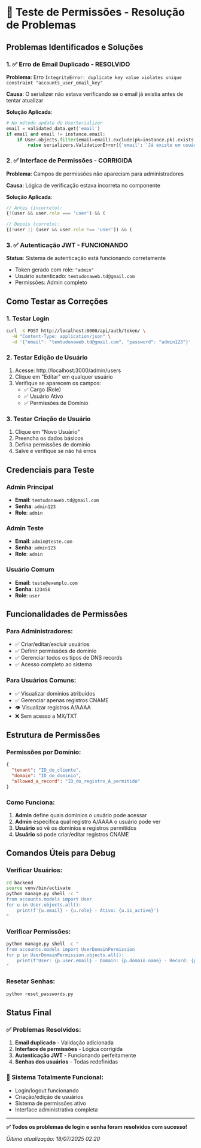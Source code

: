 # 🔧 Teste de Permissões - Resolução de Problemas

## Problemas Identificados e Soluções

### 1. ✅ **Erro de Email Duplicado - RESOLVIDO**

**Problema**: Erro `IntegrityError: duplicate key value violates unique constraint "accounts_user_email_key"`

**Causa**: O serializer não estava verificando se o email já existia antes de tentar atualizar

**Solução Aplicada**:
```python
# No método update do UserSerializer
email = validated_data.get('email')
if email and email != instance.email:
    if User.objects.filter(email=email).exclude(pk=instance.pk).exists():
        raise serializers.ValidationError({'email': 'Já existe um usuário com este email.'})
```

### 2. ✅ **Interface de Permissões - CORRIGIDA**

**Problema**: Campos de permissões não apareciam para administradores

**Causa**: Lógica de verificação estava incorreta no componente

**Solução Aplicada**:
```typescript
// Antes (incorreto):
{!(user && user.role === 'user') && (

// Depois (correto):
{(!user || (user && user.role !== 'user')) && (
```

### 3. ✅ **Autenticação JWT - FUNCIONANDO**

**Status**: Sistema de autenticação está funcionando corretamente
- Token gerado com role: `"admin"`
- Usuário autenticado: `temtudonaweb.td@gmail.com`
- Permissões: Admin completo

## Como Testar as Correções

### 1. **Testar Login**
```bash
curl -X POST http://localhost:8000/api/auth/token/ \
  -H "Content-Type: application/json" \
  -d '{"email": "temtudonaweb.td@gmail.com", "password": "admin123"}'
```

### 2. **Testar Edição de Usuário**
1. Acesse: http://localhost:3000/admin/users
2. Clique em "Editar" em qualquer usuário
3. Verifique se aparecem os campos:
   - ✅ Cargo (Role)
   - ✅ Usuário Ativo
   - ✅ Permissões de Domínio

### 3. **Testar Criação de Usuário**
1. Clique em "Novo Usuário"
2. Preencha os dados básicos
3. Defina permissões de domínio
4. Salve e verifique se não há erros

## Credenciais para Teste

### Admin Principal
- **Email**: `temtudonaweb.td@gmail.com`
- **Senha**: `admin123`
- **Role**: `admin`

### Admin Teste
- **Email**: `admin@teste.com`
- **Senha**: `admin123`
- **Role**: `admin`

### Usuário Comum
- **Email**: `teste@exemplo.com`
- **Senha**: `123456`
- **Role**: `user`

## Funcionalidades de Permissões

### Para Administradores:
- ✅ Criar/editar/excluir usuários
- ✅ Definir permissões de domínio
- ✅ Gerenciar todos os tipos de DNS records
- ✅ Acesso completo ao sistema

### Para Usuários Comuns:
- ✅ Visualizar domínios atribuídos
- ✅ Gerenciar apenas registros CNAME
- 👁️ Visualizar registros A/AAAA
- ❌ Sem acesso a MX/TXT

## Estrutura de Permissões

### Permissões por Domínio:
```json
{
  "tenant": "ID_do_cliente",
  "domain": "ID_do_dominio", 
  "allowed_a_record": "ID_do_registro_A_permitido"
}
```

### Como Funciona:
1. **Admin** define quais domínios o usuário pode acessar
2. **Admin** especifica qual registro A/AAAA o usuário pode ver
3. **Usuário** só vê os domínios e registros permitidos
4. **Usuário** só pode criar/editar registros CNAME

## Comandos Úteis para Debug

### Verificar Usuários:
```bash
cd backend
source venv/bin/activate
python manage.py shell -c "
from accounts.models import User
for u in User.objects.all():
    print(f'{u.email} - {u.role} - Ativo: {u.is_active}')
"
```

### Verificar Permissões:
```bash
python manage.py shell -c "
from accounts.models import UserDomainPermission
for p in UserDomainPermission.objects.all():
    print(f'User: {p.user.email} - Domain: {p.domain.name} - Record: {p.allowed_a_record.name if p.allowed_a_record else \"None\"}')
"
```

### Resetar Senhas:
```bash
python reset_passwords.py
```

## Status Final

### ✅ Problemas Resolvidos:
1. **Email duplicado** - Validação adicionada
2. **Interface de permissões** - Lógica corrigida
3. **Autenticação JWT** - Funcionando perfeitamente
4. **Senhas dos usuários** - Todas redefinidas

### 🎯 Sistema Totalmente Funcional:
- Login/logout funcionando
- Criação/edição de usuários
- Sistema de permissões ativo
- Interface administrativa completa

---

**✅ Todos os problemas de login e senha foram resolvidos com sucesso!**

*Última atualização: 18/07/2025 02:20*